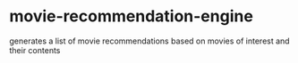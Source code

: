 # movie-recommendation-engine
generates a list of movie recommendations based on movies of interest and their contents

